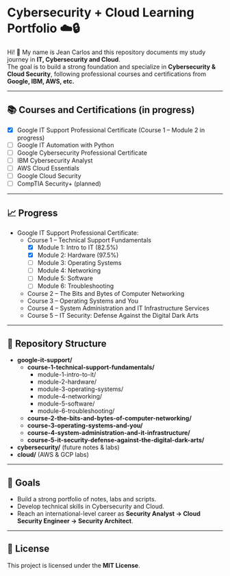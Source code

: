 # Cybersecurity + Cloud Learning Portfolio ☁️🔒

Hi! 👋 My name is Jean Carlos and this repository documents my study journey in **IT, Cybersecurity and Cloud**.  
The goal is to build a strong foundation and specialize in **Cybersecurity & Cloud Security**, following professional courses and certifications from **Google, IBM, AWS, etc.**

---

## 📚 Courses and Certifications (in progress)

- [x] Google IT Support Professional Certificate (Course 1 – Module 2 in progress)
- [ ] Google IT Automation with Python
- [ ] Google Cybersecurity Professional Certificate
- [ ] IBM Cybersecurity Analyst
- [ ] AWS Cloud Essentials
- [ ] Google Cloud Security
- [ ] CompTIA Security+ (planned)

---

## 📈 Progress

- Google IT Support Professional Certificate:
  - Course 1 – Technical Support Fundamentals
    - [x] Module 1: Intro to IT (82.5%)
    - [x] Module 2: Hardware (97.5%)
    - [ ] Module 3: Operating Systems
    - [ ] Module 4: Networking
    - [ ] Module 5: Software
    - [ ] Module 6: Troubleshooting
  - Course 2 – The Bits and Bytes of Computer Networking
  - Course 3 – Operating Systems and You
  - Course 4 – System Administration and IT Infrastructure Services
  - Course 5 – IT Security: Defense Against the Digital Dark Arts

---

## 📂 Repository Structure

- **google-it-support/**
  - **course-1-technical-support-fundamentals/**
    - module-1-intro-to-it/
    - module-2-hardware/
    - module-3-operating-systems/
    - module-4-networking/
    - module-5-software/
    - module-6-troubleshooting/
  - **course-2-the-bits-and-bytes-of-computer-networking/**
  - **course-3-operating-systems-and-you/**
  - **course-4-system-administration-and-it-infrastructure/**
  - **course-5-it-security-defense-against-the-digital-dark-arts/**
- **cybersecurity/** (future notes & labs)
- **cloud/** (AWS & GCP labs)

---

## 🚀 Goals

- Build a strong portfolio of notes, labs and scripts.
- Develop technical skills in Cybersecurity and Cloud.
- Reach an international-level career as **Security Analyst → Cloud Security Engineer → Security Architect**.

---

## 📜 License

This project is licensed under the **MIT License**.
